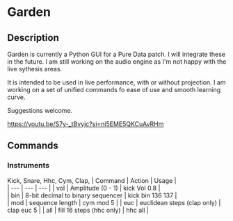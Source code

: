 # Garden

## Description
Garden is currently a Python GUI for a Pure Data patch. I will integrate these in the future.
I am still working on the audio engine as I'm not happy with the live sythesis areas.

It is intended to be used in live performance, with or without projection.
I am working on a set of unified commands fo ease of use and smooth learning curve.

Suggestions welcome.

https://youtu.be/S7y-_tBvyjc?si=ni5EME5QKCuAvRHm

## Commands
### Instruments
Kick, Snare, Hhc, Cym, Clap, 
| Command | Action | Usage |  
| --- | --- | --- |
| vol | Amplitude (0 - 1) | kick Vol 0.8 |  
| bin | 8-bit decimal to binary sequencer | kick bin 136 137 |  
| mod | sequence length | cym mod 5 |
| euc | euclidean steps (clap only) | clap euc 5 |
| all | fill 16 steps (hhc only) | hhc all |  



